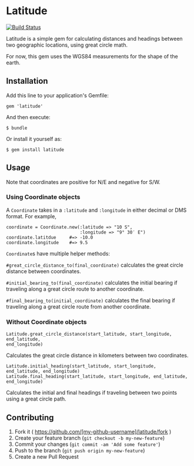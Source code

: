 # Latitude

[![Build
Status](https://travis-ci.org/umtrey/latitude-gem.svg?branch=master)](https://travis-ci.org/umtrey/latitude-gem)

Latitude is a simple gem for calculating distances and headings between two
geographic locations, using great circle math.

For now, this gem uses the WGS84 measurements for the shape of the
earth.

## Installation

Add this line to your application's Gemfile:

    gem 'latitude'

And then execute:

    $ bundle

Or install it yourself as:

    $ gem install latitude

## Usage

Note that coordinates are positive for N/E and negative for S/W.

### Using Coordinate objects

A `Coordinate` takes in a `:latitude` and `:longitude` in either decimal
or DMS format. For example,

```
coordinate = Coordinate.new(:latitude => "10 S",
                            :longitude => "9° 30′ E")
coordinate.latitdue     #=> -10.0
coordinate.longitude    #=> 9.5
```

`Coordinate`s have multiple helper methods:

`#great_circle_distance_to(final_coordinate)` calculates the great
circle distance between coordinates.

`#initial_bearing_to(final_coordinate)` calculates the initial bearing
if traveling along a great circle route to another coordinate.

`#final_bearing_to(initial_coordinate)` calculates the final bearing if
traveling along a great circle route from another coordinate.

### Without Coordinate objects

```
Latitude.great_circle_distance(start_latitude, start_longitude, end_latitude,
end_longitude)
```

Calculates the great circle distance in kilometers between two
coordinates.

```
Latitude.initial_heading(start_latitude, start_longitude, end_latitude, end_longitude)
Latitude.final_heading(start_latitude, start_longitude, end_latitude, end_longitude)
```

Calculates the initial and final headings if traveling between two
points using a great circle path.

## Contributing

1. Fork it ( https://github.com/[my-github-username]/latitude/fork )
2. Create your feature branch (`git checkout -b my-new-feature`)
3. Commit your changes (`git commit -am 'Add some feature'`)
4. Push to the branch (`git push origin my-new-feature`)
5. Create a new Pull Request
